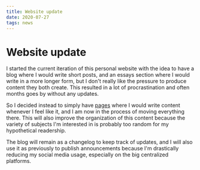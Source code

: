 ```yaml
---
title: Website update
date: 2020-07-27
tags: news
---
```


# Website update

I started the current iteration of this personal website with the idea to have
a blog where I would write short posts, and an essays section where I would
write in a more longer form, but I don't really like the pressure to produce
content they both create. This resulted in a lot of procrastination and often
months goes by without any updates.

So I decided instead to simply have [pages](/pages) where I would write content
whenever I feel like it, and I am now in the process of moving everything
there. This will also improve the organization of this content because the
variety of subjects I'm interested in is probably too random for my
hypothetical readership.

The blog will remain as a changelog to keep track of updates, and I will also
use it as previously to publish announcements because I'm drastically reducing
my social media usage, especially on the big centralized platforms.
